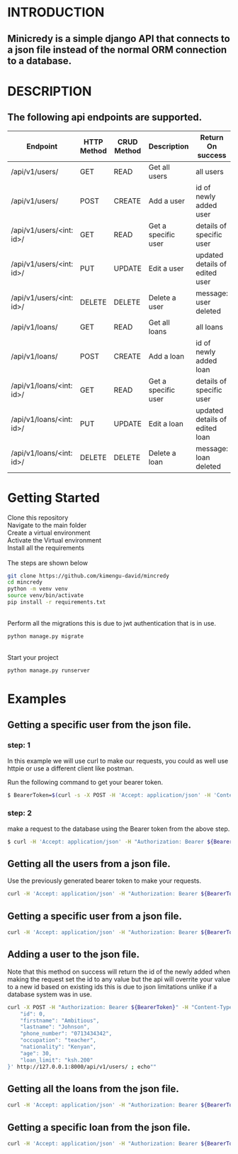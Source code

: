 # INTRODUCTION
## Minicredy is a simple django API that connects to a json file instead of the normal ORM connection to a database.


# DESCRIPTION

## The following api endpoints are supported.
| Endpoint                 | HTTP Method | CRUD Method | Description         | Return On success              |
|--------------------------|-------------|-------------|---------------------|--------------------------------|
| /api/v1/users/           | GET         | READ        | Get all users       | all users                      |
| /api/v1/users/           | POST        | CREATE      | Add a user          | id of newly added user         |
| /api/v1/users/<int: id>/ | GET         | READ        | Get a specific user | details of specific user       |
| /api/v1/users/<int: id>/ | PUT         | UPDATE      | Edit a user         | updated details of edited user |
| /api/v1/users/<int: id>/ | DELETE      | DELETE      | Delete a user       | message: user deleted          |
| /api/v1/loans/           | GET         | READ        | Get all loans       | all loans                      |
| /api/v1/loans/           | POST        | CREATE      | Add a loan          | id of newly added loan         |
| /api/v1/loans/<int: id>/ | GET         | READ        | Get a specific user | details of specific user       |
| /api/v1/loans/<int: id>/ | PUT         | UPDATE      | Edit a loan         | updated details of edited loan |
| /api/v1/loans/<int: id>/ | DELETE      | DELETE      | Delete a loan       | message: loan deleted          |

# Getting Started

Clone this repository\
Navigate to the main folder\
Create a virtual environment\
Activate the Virtual environment\
Install all the requirements\
\
The steps are shown below


```bash
git clone https://github.com/kimengu-david/mincredy
cd mincredy
python -m venv venv
source venv/bin/activate
pip install -r requirements.txt 

```

\
Perform all the migrations this is due to jwt authentication that is in use.
```bash
python manage.py migrate
```
\
Start your project
```bash
python manage.py runserver
```

# Examples
## Getting a specific user from the json file.
### step: 1

In this example we will use curl to make our requests, you could as well use httpie or use a different client like postman.

Run the following command to get your bearer token.

```bash
$ BearerToken=$(curl -s -X POST -H 'Accept: application/json' -H 'Content-Type: application/json' --data '{"username":"david","password":"save"}' http://127.0.0.1:8000/api/token/|python3 -c "import sys, json; print(json.load(sys.stdin)['access'])")

```
### step: 2
make a request to the database using the Bearer token from the above step.

```bash
$ curl -H 'Accept: application/json' -H "Authorization: Bearer ${BearerToken}" http://127.0.0.1:8000/api/v1/users/1/;echo ""

```

## Getting all the users from a json file.

Use the previously generated bearer token to make your requests.

```bash
curl -H 'Accept: application/json' -H "Authorization: Bearer ${BearerToken}" http://127.0.0.1:8000/api/v1/users/;echo ""
```

## Getting a specific user from a json file.
```bash
curl -H 'Accept: application/json' -H "Authorization: Bearer ${BearerToken}" http://127.0.0.1:8000/api/v1/users/1/;echo ""

```
## Adding a user to the json file.
Note that this method on success will return the id of the newly added
when making the request set the id to any value but the api will overrite your value to a new id based on existing ids this is due to json limitations unlike if a database system was in use.

```bash
curl -X POST -H "Authorization: Bearer ${BearerToken}" -H "Content-Type: application/json" -d '{
    "id": 0,
    "firstname": "Ambitious",
    "lastname": "Johnson",
    "phone_number": "0713434342",
    "occupation": "teacher",
    "nationality": "Kenyan",
    "age": 30,
    "loan_limit": "ksh.200"
}' http://127.0.0.1:8000/api/v1/users/ ; echo""

```
## Getting all the loans from the json file.
```bash
curl -H 'Accept: application/json' -H "Authorization: Bearer ${BearerToken}" http://127.0.0.1:8000/api/v1/loans/;echo ""
```

## Getting a specific loan from the json file.
```bash
curl -H 'Accept: application/json' -H "Authorization: Bearer ${BearerToken}" http://127.0.0.1:8000/api/v1/loans/1/;echo ""


```